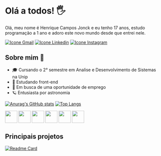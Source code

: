 # Olá a todos! 🖐️
Olá, meu nome é Henrique Campos Jonck e eu tenho 17 anos, estudo programação a 1 ano e adoro este novo mundo desde que entrei nele.

<div>
  <a href="mailto:jonckhenrique484@gmail.com" target="_blank"><img alt="Icone Gmail" src="https://img.shields.io/badge/Gmail-D14836?style=for-the-badge&logo=gmail&logoColor=white"></a>
  <a href="https://www.linkedin.com/in/henrique-jonck-8258a71a2/"><img alt="Icone Linkedin" src="https://img.shields.io/badge/LinkedIn-0077B5?style=for-the-badge&logo=linkedin&logoColor=white" target="_blank"></a>
  <a href="https://www.instagram.com/henriquecjonck/"><img alt="Icone Instagram" src="https://img.shields.io/badge/Instagram-E4405F?style=for-the-badge&logo=instagram&logoColor=white" target="_blank"></a>
</div>

## Sobre mim :triangular_flag_on_post:
- 🎓 Cursando o 2° semestre em Analise e Desenvolvimento de Sistemas na Unip
- 📖 Estudando front-end
- 💼 Em busca de uma oportunidade de emprego
- 🪐 Entusiasta por astronomia

[![Anurag's GitHub stats](https://github-readme-stats.vercel.app/api?username=henrique-jonck&count_private=true&show_icons=true&&theme=gruvbox)](https://github.com/anuraghazra/github-readme-stats)
[![Top Langs](https://github-readme-stats.vercel.app/api/top-langs/?username=henrique-jonck&layout=compact&theme=gruvbox)](https://github.com/anuraghazra/github-readme-stats)
<div>
  <img width="40px" src="https://cdn.jsdelivr.net/gh/devicons/devicon/icons/c/c-original.svg" />
  <img width="40px" src="https://cdn.jsdelivr.net/gh/devicons/devicon/icons/csharp/csharp-original.svg" />
  <img width="40px" src="https://cdn.jsdelivr.net/gh/devicons/devicon/icons/html5/html5-original.svg" />
  <img width="40px" src="https://cdn.jsdelivr.net/gh/devicons/devicon/icons/css3/css3-original.svg" />
  <img width="40px" src="https://cdn.jsdelivr.net/gh/devicons/devicon/icons/javascript/javascript-original.svg" />
  <img width="40px" src="https://cdn.jsdelivr.net/gh/devicons/devicon/icons/mysql/mysql-original.svg" />
</div>

## Principais projetos
[![Readme Card](https://github-readme-stats.vercel.app/api/pin/?username=henrique-jonck&repo=manuais&theme=gruvbox)](https://github.com/anuraghazra/github-readme-stats)
